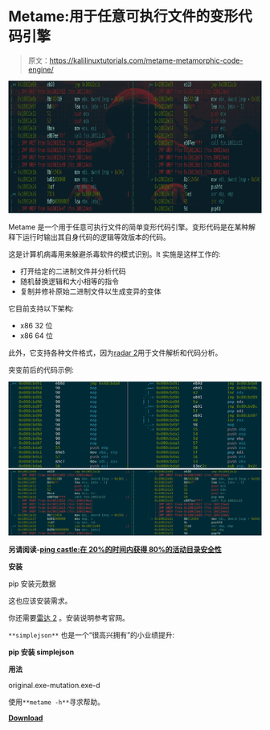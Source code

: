 # Metame:用于任意可执行文件的变形代码引擎

> 原文：<https://kalilinuxtutorials.com/metame-metamorphic-code-engine/>

[![Metame : Metamorphic Code Engine For Arbitrary Executables](img//cc7b29be36006792d67aa1abbd8af144.png "Metame : Metamorphic Code Engine For Arbitrary Executables")](https://1.bp.blogspot.com/-M_kAJDUbt8k/XXn66VHIYjI/AAAAAAAACek/lQXlqLGMRooSJL3KTMVa8a_9Wdi9of-XACLcBGAsYHQ/s1600/metame%2B%25281%2529.png)

Metame 是一个用于任意可执行文件的简单变形代码引擎。变形代码是在某种解释下运行时输出其自身代码的逻辑等效版本的代码。

这是计算机病毒用来躲避杀毒软件的模式识别。It 实施是这样工作的:

*   打开给定的二进制文件并分析代码
*   随机替换逻辑和大小相等的指令
*   复制并修补原始二进制文件以生成变异的变体

它目前支持以下架构:

*   x86 32 位
*   x86 64 位

此外，它支持各种文件格式，因为[radar 2](http://radare.org/)用于文件解析和代码分析。

突变前后的代码示例:

![](img//317a2208c685bc03d56ffa47fbd846a0.png)![](img//13eec85a853d6563c28294937e03b85b.png)

**另请阅读-[ping castle:在 20%的时间内获得 80%的活动目录安全性](https://kalilinuxtutorials.com/pingcastle-active-directory-security/)**

**安装**

pip 安装元数据

这也应该安装需求。

你还需要[雷达 2](http://radare.org/) 。安装说明参考官网。

`**simplejson**` 也是一个“很高兴拥有”的小业绩提升:

**pip 安装 simplejson**

**用法**

original.exe-mutation.exe-d

使用`**metame -h**`寻求帮助。

[**Download**](https://github.com/a0rtega/metame)